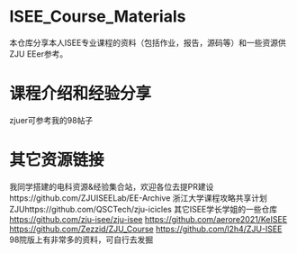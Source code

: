 # ISEE_Course_Materials
本仓库分享本人ISEE专业课程的资料（包括作业，报告，源码等）和一些资源供ZJU EEer参考。

# 课程介绍和经验分享
zjuer可参考我的98帖子

# 其它资源链接
我同学搭建的电科资源&经验集合站，欢迎各位去提PR建设https://github.com/ZJUISEELab/EE-Archive
浙江大学课程攻略共享计划ZJUhttps://github.com/QSCTech/zju-icicles
其它ISEE学长学姐的一些仓库
https://github.com/zju-isee/zju-isee
https://github.com/aerore2021/KeISEE
https://github.com/Zezzid/ZJU_Course
https://github.com/l2h4/ZJU-ISEE
98院版上有非常多的资料，可自行去发掘
